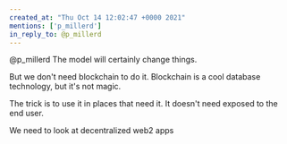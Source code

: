 ```yaml
---
created_at: "Thu Oct 14 12:02:47 +0000 2021"
mentions: ['p_millerd']
in_reply_to: @p_millerd
---
```


@p_millerd The model will certainly change things. 

But we don't need blockchain to do it. Blockchain is a cool database technology, but it's not magic.

The trick is to use it in places that need it. It doesn't need exposed to the end user.

We need to look at decentralized web2 apps